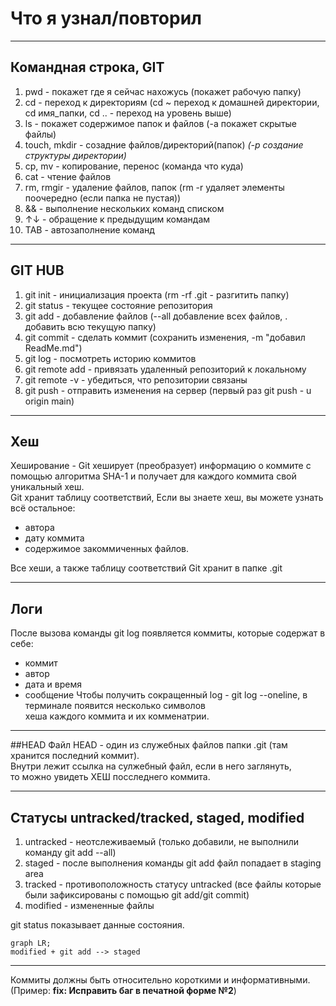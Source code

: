 # Что я узнал/повторил


---


## Командная строка, **GIT**
1. pwd - покажет где я сейчас нахожусь (покажет рабочую папку)
2. cd - переход к директориям (cd ~ переход к домашней директории, cd имя_папки, cd .. - переход на уровень выше)
3. ls - покажет содержимое папок и файлов (-a покажет скрытые файлы)
4. touch, mkdir - созадние файлов/директорий(папок) *(-p создание структуры директории)*
5. cp, mv - копирование, перенос (команда что куда)
6. cat - чтение файлов
7. rm, rmgir - удаление файлов, папок (rm -r удаляет элементы поочередно (если папка не пустая))
8. && - выполнение нескольких команд списком
9. ↑↓ - обращение к предыдущим командам
10. TAB - автозаполнение команд


---


## **GIT HUB**
1. git init - инициализация проекта (rm -rf .git - разгитить папку)
2. git status - текущее состояние репозитория
3. git add - добавление файлов (--all добавление всех файлов, . добавить всю текущую папку)
4. git commit - сделать коммит (сохранить изменения, -m "добавил ReadMe.md")
5. git log - посмотреть историю коммитов
6. git remote add - привязать удаленный репозиторий к локальному
7. git remote -v - убедиться, что репозитории связаны
8. git push - отправить изменения на сервер (первый раз git push - u origin main)


---

## Хеш
Хеширование - Git хеширует (преобразует) информацию о коммите с помощью алгоритма SHA-1 
и получает для каждого коммита свой уникальный хеш.  
Git хранит таблицу соответствий, Если вы знаете хеш, вы можете узнать всё остальное: 
* автора 
* дату коммита 
* содержимое закоммиченных файлов.

Все хеши, а также таблицу соответствий Git хранит в папке .git

---

## Логи
После вызова команды git log появляется коммиты, которые содержат в себе:
* коммит
* автор
* дата и время
* сообщение
Чтобы получить сокращенный log - git log --oneline, в терминале появится несколько символов  
хеша каждого коммита и их комменатрии.

---

##HEAD
Файл HEAD - один из служебных файлов папки .git (там хранится последний коммит).  
Внутри лежит ссылка на сулжебный файл, если в него заглянуть,  
то можно увидеть ХЕШ посследнего коммита.


---

## Статусы untracked/tracked, staged, modified
1. untracked - неотслеживаемый (только добавили, не выполнили команду git add --all)
2. staged - после выполнения команды git add файл попадает в staging area
3. tracked - противоположность статусу untracked (все файлы которые были зафиксированы с помощью git add/git commit)
4. modified - измененные файлы

git status показывает данные состояния. 

```mermaid
graph LR;
modified + git add --> staged
```


---

Коммиты должны быть относительно короткими и информативными. (Пример: **fix: Исправить баг в печатной форме №2**)
